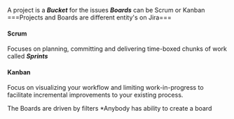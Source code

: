 
A project is a ***Bucket*** for the issues
***Boards*** can be Scrum or Kanban
===Projects and Boards are different entity's on Jira===
#### Scrum
Focuses on planning, committing and delivering time-boxed chunks of work called ***Sprints***

#### Kanban
Focus on visualizing  your workflow and limiting work-in-progress to facilitate incremental improvements to your existing process.

The Boards are driven by filters
*Anybody has ability to create a board





